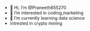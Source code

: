 - 👋 Hi, I’m @Praneeth855270
- 👀 I’m interested in coding,marketing
- 🌱 I’m currently learning data science
- intrested in crypto mining
<!---
Praneeth855270/Praneeth855270 is a ✨ special ✨ repository because its `README.md` (this file) appears on your GitHub profile.
You can click the Preview link to take a look at your changes.
--->
